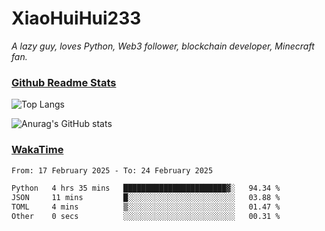 # XiaoHuiHui233

*A lazy guy, loves Python, Web3 follower, blockchain developer, Minecraft fan.*

### [Github Readme Stats](https://github.com/anuraghazra/github-readme-stats)

![Top Langs](https://github-readme-stats.vercel.app/api/top-langs/?username=XiaoHuiHui233&layout=compact&theme=github_dark)

![Anurag's GitHub stats](https://github-readme-stats.vercel.app/api?username=XiaoHuiHui233&show_icons=true&theme=github_dark)

### [WakaTime](https://wakatime.com)

<!--START_SECTION:waka-->

```txt
From: 17 February 2025 - To: 24 February 2025

Python   4 hrs 35 mins   ███████████████████████▓░   94.34 %
JSON     11 mins         █░░░░░░░░░░░░░░░░░░░░░░░░   03.88 %
TOML     4 mins          ▒░░░░░░░░░░░░░░░░░░░░░░░░   01.47 %
Other    0 secs          ░░░░░░░░░░░░░░░░░░░░░░░░░   00.31 %
```

<!--END_SECTION:waka-->
